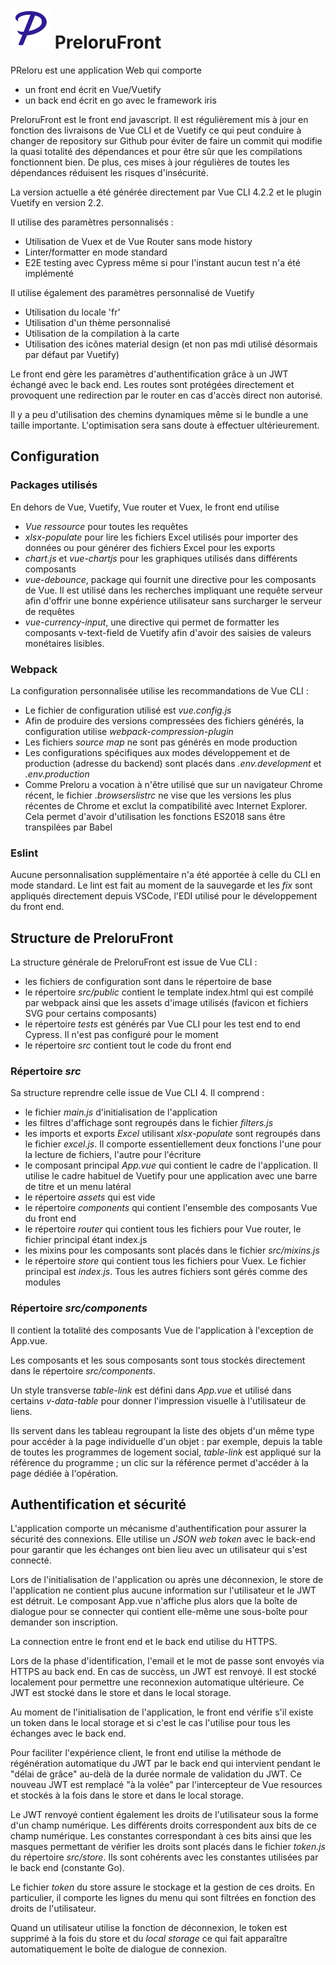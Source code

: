 # ![Preloru Front](src/assets/logo_preloru.svg) PreloruFront

PReloru est une application Web qui comporte
* un front end écrit en Vue/Vuetify
* un back end écrit en go avec le framework iris

PreloruFront est le front end javascript. Il est régulièrement mis à jour en fonction des livraisons de Vue CLI et de Vuetify ce qui peut conduire à changer de repository sur Github pour éviter de faire un commit qui modifie la quasi totalité des dépendances et pour être sûr que les compilations fonctionnent bien. De plus, ces mises à jour régulières de toutes les dépendances réduisent les risques d'insécurité.

La version actuelle a été générée directement par Vue CLI 4.2.2 et le plugin Vuetify en version 2.2.

Il utilise des paramètres personnalisés :
* Utilisation de Vuex et de Vue Router sans mode history
* Linter/formatter en mode standard
* E2E testing avec Cypress même si pour l'instant aucun test n'a été implémenté

Il utilise également des paramètres personnalisé de Vuetify
* Utilisation du locale 'fr'
* Utilisation d'un thème personnalisé
* Utilisation de la compilation à la carte
* Utilisation des icônes material design (et non pas mdi utilisé désormais par défaut par Vuetify)

Le front end gère les paramètres d'authentification grâce à un JWT échangé avec le back end. Les routes sont protégées directement et provoquent une redirection par le router en cas d'accès direct non autorisé.

Il y a peu d'utilisation des chemins dynamiques même si le bundle a une taille importante. L'optimisation sera sans doute à effectuer ultérieurement.

## Configuration

### Packages utilisés

En dehors de Vue, Vuetify, Vue router et Vuex, le front end utilise
* *Vue ressource* pour toutes les requêtes
* *xlsx-populate* pour lire les fichiers Excel utilisés pour importer des données ou pour générer des fichiers Excel pour les exports
* *chart.js* et *vue-chartjs* pour les graphiques utilisés dans différents composants
* *vue-debounce*, package qui fournit une directive pour les composants de Vue. Il est utilisé dans les recherches impliquant une requête serveur afin d'offrir une bonne expérience utilisateur sans surcharger le serveur de requêtes
* *vue-currency-input*, une directive qui permet de formatter les composants v-text-field de Vuetify afin d'avoir des saisies de valeurs monétaires lisibles.

### Webpack

La configuration personnalisée utilise les recommandations de Vue CLI :
* Le fichier de configuration utilisé est *vue.config.js*
* Afin de produire des versions compressées des fichiers générés, la configuration utilise *webpack-compression-plugin* 
* Les fichiers *source map* ne sont pas générés en mode production
* Les configurations spécifiques aux modes développement et de production (adresse du backend) sont placés dans *.env.development* et *.env.production*
* Comme Preloru a vocation à n'être utilisé que sur un navigateur Chrome récent, le fichier *.browserslistrc* ne vise que les versions les plus récentes de Chrome et exclut la compatibilité avec Internet Explorer. Cela permet d'avoir d'utilisation les fonctions ES2018 sans être transpilées par Babel

### Eslint

Aucune personnalisation supplémentaire n'a été apportée à celle du CLI en mode standard. Le lint est fait au moment de la sauvegarde et les *fix* sont appliqués directement depuis VSCode, l'EDI utilisé pour le développement du front end.

## Structure de PreloruFront

La structure générale de PreloruFront est issue de Vue CLI :
* les fichiers de configuration sont dans le répertoire de base
* le répertoire *src/public* contient le template index.html qui est compilé par webpack ainsi que les assets d'image utilisés (favicon et fichiers SVG pour certains composants)
* le répertoire *tests* est générés par Vue CLI pour les test end to end Cypress. Il n'est pas configuré pour le moment
* le répertoire *src* contient tout le code du front end

### Répertoire *src*

Sa structure reprendre celle issue de Vue CLI 4. Il comprend :
* le fichier *main.js* d'initialisation de l'application
* les filtres d'affichage sont regroupés dans le fichier *filters.js*
* les imports et exports *Excel* utilisant *xlsx-populate* sont regroupés dans le fichier *excel.js*. Il comporte essentiellement deux fonctions l'une pour la lecture de fichiers, l'autre pour l'écriture
* le composant principal *App.vue* qui contient le cadre de l'application. Il utilise le cadre habituel de Vuetify pour une application avec une barre de titre et un menu latéral
* le répertoire *assets* qui est vide
* le répertoire *components* qui contient l'ensemble des composants Vue du front end
* le répertoire *router* qui contient tous les fichiers pour Vue router, le fichier principal étant index.js
* les mixins pour les composants sont placés dans le fichier *src/mixins.js*
* le répertoire *store* qui contient tous les fichiers pour Vuex. Le fichier principal est *index.js*. Tous les autres fichiers sont gérés comme des modules

### Répertoire *src/components*

Il contient la totalité des composants Vue de l'application à l'exception de App.vue.

Les composants et les sous composants sont tous stockés directement dans le répertoire *src/components*.

Un style transverse *table-link* est défini dans *App.vue* et utilisé dans certains *v-data-table* pour donner l'impression visuelle à l'utilisateur de liens.

Ils servent dans les tableau regroupant la liste des objets d'un même type pour accéder à la page individuelle d'un objet : par exemple, depuis la table de toutes les programmes de logement social, *table-link* est appliqué sur la référence du programme ; un clic sur la référence permet d'accéder à la page dédiée à l'opération.

## Authentification et sécurité

L'application comporte un mécanisme d'authentification pour assurer la sécurité des connexions. Elle utilise un *JSON web token* avec le back-end pour garantir que les échanges ont bien lieu avec un utilisateur qui s'est connecté.

Lors de l'initialisation de l'application ou après une déconnexion, le store de l'application ne contient plus aucune information sur l'utilisateur et le JWT est détruit. Le composant App.vue n'affiche plus alors que la boîte de dialogue pour se connecter qui contient elle-même une sous-boîte pour demander son inscription.

La connection entre le front end et le back end utilise du HTTPS.

Lors de la phase d'identification, l'email et le mot de passe sont envoyés via HTTPS au back end. En cas de succèss, un JWT est renvoyé. Il est stocké localement pour permettre une reconnexion automatique ultérieure. Ce JWT est stocké dans le store et dans le local storage.

Au moment de l'initialisation de l'application, le front end vérifie s'il existe un token dans le local storage et si c'est le cas l'utilise pour tous les échanges avec le back end.

Pour faciliter l'expérience client, le front end utilise la méthode de régénération automatique du JWT par le back end qui intervient pendant le "délai de grâce" au-delà de la durée normale de validation du JWT. Ce nouveau JWT est remplacé "à la volée" par l'intercepteur de Vue resources et stockés à la fois dans le store et dans le local storage.

Le JWT renvoyé contient également les droits de l'utilisateur sous la forme d'un champ numérique. Les différents droits correspondent aux bits de ce champ numérique. Les constantes correspondant à ces bits ainsi que les masques permettant de vérifier les droits sont placés dans le fichier *token.js* du répertoire *src/store*. Ils sont cohérents avec les constantes utilisées par le back end (constante Go).

Le fichier *token* du store assure le stockage et la gestion de ces droits. En particulier, il comporte les lignes du menu qui sont filtrées en fonction des droits de l'utilisateur.

Quand un utilisateur utilise la fonction de déconnexion, le token est supprimé à la fois du store et du *local storage* ce qui fait apparaître automatiquement le boîte de dialogue de connexion.
